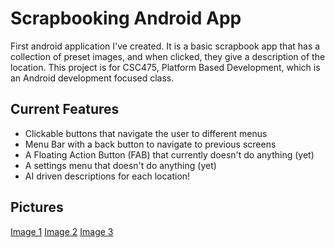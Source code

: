 # Scrapbooking Android App
First android application I've created. It is a basic scrapbook app that has a collection of preset images, and when clicked, they give a description of the location. This
project is for CSC475, Platform Based Development, which is an Android development focused class.

## Current Features
* Clickable buttons that navigate the user to different menus
* Menu Bar with a back button to navigate to previous screens
* A Floating Action Button (FAB) that currently doesn't do anything (yet)
* A settings menu that doesn't do anything (yet)
* AI driven descriptions for each location!

## Pictures
[Image 1](image1.jpg)
[Image 2](image2.jpg)
[Image 3](image3.jpg)
